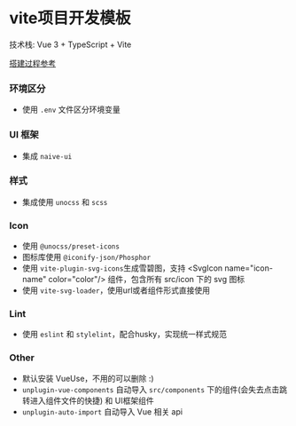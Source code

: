 # vite项目开发模板

技术栈: Vue 3 + TypeScript + Vite

[搭建过程参考](https://juejin.cn/book/7050063811973218341)

### 环境区分
- 使用 `.env` 文件区分环境变量

### UI 框架
- 集成 `naive-ui`

### 样式
- 集成使用 `unocss` 和 `scss`

### Icon
- 使用 `@unocss/preset-icons`
- 图标库使用 `@iconify-json/Phosphor`
- 使用 `vite-plugin-svg-icons`生成雪碧图，支持 \<SvgIcon name="icon-name" color="color"/\> 组件，包含所有 src/icon 下的 svg 图标
- 使用 `vite-svg-loader`，使用url或者组件形式直接使用

### Lint
- 使用 `eslint` 和 `stylelint`，配合husky，实现统一样式规范

### Other
- 默认安装 VueUse，不用的可以删除 :)
- `unplugin-vue-components` 自动导入 `src/components` 下的组件(会失去点击跳转进入组件文件的快捷) 和 UI框架组件
- `unplugin-auto-import` 自动导入 Vue 相关 api